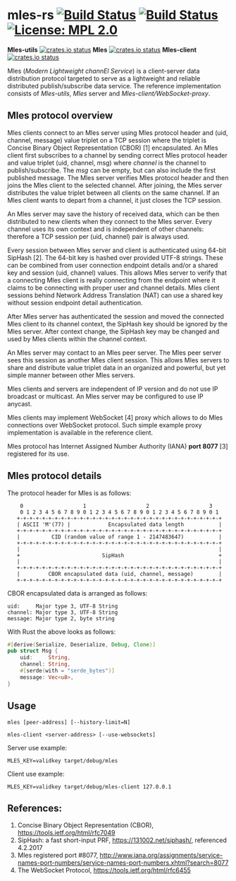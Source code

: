 # mles-rs [![Build Status](https://travis-ci.org/jq-rs/mles-rs.svg?branch=master)](https://travis-ci.org/jq-rs/mles-rs) [![Build Status](https://ci.appveyor.com/api/projects/status/github/jq-rs/mles-rs?svg=true)](https://ci.appveyor.com/api/projects/status/github/jq-rs/mles-rs?svg=true) [![License: MPL 2.0](https://img.shields.io/badge/License-MPL%202.0-brightgreen.svg)](https://opensource.org/licenses/MPL-2.0)
**Mles-utils** [![crates.io status](https://img.shields.io/crates/v/mles-utils.svg)](https://crates.io/crates/mles-utils)
**Mles** [![crates.io status](https://img.shields.io/crates/v/mles.svg)](https://crates.io/crates/mles)
**Mles-client** [![crates.io status](https://img.shields.io/crates/v/mles-client.svg)](https://crates.io/crates/mles-client)

Mles (_Modern Lightweight channEl Service_) is a client-server data distribution protocol targeted to serve as a lightweight and reliable distributed publish/subscribe data service. The reference implementation consists of _Mles-utils_, _Mles_ server and _Mles-client/WebSocket-proxy_.

## Mles protocol overview

Mles clients connect to an Mles server using Mles protocol header and (uid, channel, message) value triplet on a TCP session where the triplet is Concise Binary Object Representation (CBOR) [1] encapsulated. An Mles client first subscribes to a channel by sending correct Mles protocol header and value triplet (uid, channel, msg) where _channel_ is the channel to publish/subscribe. The _msg_ can be empty, but can also include the first published message. The Mles server verifies Mles protocol header and then joins the Mles client to the selected channel. After joining, the Mles server distributes the value triplet between all clients on the same channel. If an Mles client wants to depart from a channel, it just closes the TCP session.

An Mles server may save the history of received data, which can be then distributed to new clients when they connect to the Mles server. Every channel uses its own context and is independent of other channels: therefore a TCP session per (uid, channel) pair is always used.

Every session between Mles server and client is authenticated using 64-bit SipHash [2]. The 64-bit key is hashed over provided UTF-8 strings. These can be combined from user connection endpoint details and/or a shared key and session (uid, channel) values. This allows Mles server to verify that a connecting Mles client is really connecting from the endpoint where it claims to be connecting with proper user and channel details. Mles client sessions behind Network Address Translation (NAT) can use a shared key without session endpoint detail authentication.

After Mles server has authenticated the session and moved the connected Mles client to its channel context, the SipHash key should be ignored by the Mles server. After context change, the SipHash key may be changed and used by Mles clients within the channel context.

An Mles server may contact to an Mles peer server. The Mles peer server sees this session as another Mles client session. This allows Mles servers to share and distribute value triplet data in an organized and powerful, but yet simple manner between other Mles servers.

Mles clients and servers are independent of IP version and do not use IP broadcast or multicast. An Mles server may be configured to use IP anycast.

Mles clients may implement WebSocket [4] proxy which allows to do Mles connections over WebSocket protocol. Such simple example proxy implementation is available in the reference client.

Mles protocol has Internet Assigned Number Authority (IANA) **port 8077** [3] registered for its use.

## Mles protocol details

The protocol header for Mles is as follows:
```
    0                   1                   2                   3
    0 1 2 3 4 5 6 7 8 9 0 1 2 3 4 5 6 7 8 9 0 1 2 3 4 5 6 7 8 9 0 1
   +-+-+-+-+-+-+-+-+-+-+-+-+-+-+-+-+-+-+-+-+-+-+-+-+-+-+-+-+-+-+-+-+
   | ASCII 'M'(77) |            Encapsulated data length           |
   +-+-+-+-+-+-+-+-+-+-+-+-+-+-+-+-+-+-+-+-+-+-+-+-+-+-+-+-+-+-+-+-+
   |          CID (random value of range 1 - 2147483647)           |
   +-+-+-+-+-+-+-+-+-+-+-+-+-+-+-+-+-+-+-+-+-+-+-+-+-+-+-+-+-+-+-+-+
   |                                                               |
   +                          SipHash                              +
   |                                                               |
   +-+-+-+-+-+-+-+-+-+-+-+-+-+-+-+-+-+-+-+-+-+-+-+-+-+-+-+-+-+-+-+-+
   |         CBOR encapsulated data (uid, channel, message)        |
   +-+-+-+-+-+-+-+-+-+-+-+-+-+-+-+-+-+-+-+-+-+-+-+-+-+-+-+-+-+-+-+-+
```

CBOR encapsulated data is arranged as follows:
```
uid:     Major type 3, UTF-8 String
channel: Major type 3, UTF-8 String
message: Major type 2, byte string
```
With Rust the above looks as follows:
```rust
#[derive(Serialize, Deserialize, Debug, Clone)]
pub struct Msg {
    uid:     String,
    channel: String,
    #[serde(with = "serde_bytes")]
    message: Vec<u8>,
}
```
## Usage

```
mles [peer-address] [--history-limit=N]
```

```
mles-client <server-address> [--use-websockets]
```
Server use example:
```
MLES_KEY=validkey target/debug/mles
```

Client use example:
```
MLES_KEY=validkey target/debug/mles-client 127.0.0.1
```


## References:

 1. Concise Binary Object Representation (CBOR), https://tools.ietf.org/html/rfc7049
 2. SipHash: a fast short-input PRF, https://131002.net/siphash/, referenced 4.2.2017
 3. Mles registered port #8077, http://www.iana.org/assignments/service-names-port-numbers/service-names-port-numbers.xhtml?search=8077
 4. The WebSocket Protocol, https://tools.ietf.org/html/rfc6455

